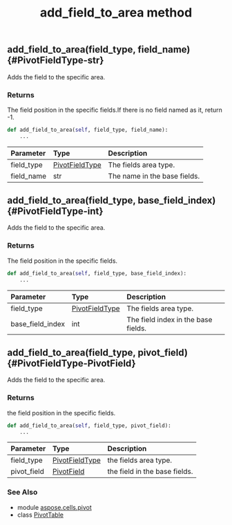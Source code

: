 ﻿---
title: add_field_to_area method
second_title: Aspose.Cells for Python via .NET API References
description: 
type: docs
weight: 30
url: /aspose.cells.pivot/pivottable/add_field_to_area/
is_root: false
---

## add_field_to_area(field_type, field_name) {#PivotFieldType-str}

Adds the field to the specific area.


### Returns 


The field position in the specific fields.If there is no field named as it, return -1.


```python
def add_field_to_area(self, field_type, field_name):
    ...
```


| Parameter | Type | Description |
| :- | :- | :- |
| field_type | [PivotFieldType](/cells/python-net/aspose.cells.pivot/pivotfieldtype) | The fields area type. |
| field_name | str | The name in the base fields. |


## add_field_to_area(field_type, base_field_index) {#PivotFieldType-int}

Adds the field to the specific area.


### Returns 


The field position in the specific fields.


```python
def add_field_to_area(self, field_type, base_field_index):
    ...
```


| Parameter | Type | Description |
| :- | :- | :- |
| field_type | [PivotFieldType](/cells/python-net/aspose.cells.pivot/pivotfieldtype) | The fields area type. |
| base_field_index | int | The field index in the base fields. |


## add_field_to_area(field_type, pivot_field) {#PivotFieldType-PivotField}

Adds the field to the specific area.


### Returns 


the field position in the specific fields.


```python
def add_field_to_area(self, field_type, pivot_field):
    ...
```


| Parameter | Type | Description |
| :- | :- | :- |
| field_type | [PivotFieldType](/cells/python-net/aspose.cells.pivot/pivotfieldtype) | the fields area type. |
| pivot_field | [PivotField](/cells/python-net/aspose.cells.pivot/pivotfield) | the field in the base fields. |



### See Also
* module [aspose.cells.pivot](../../)
* class [PivotTable](/cells/python-net/aspose.cells.pivot/pivottable)
